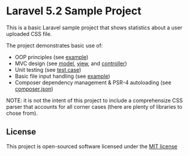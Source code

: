 # Laravel 5.2 Sample Project

This is a basic Laravel sample project that shows statistics about a user uploaded CSS file. 

The project demonstrates basic use of:
- OOP principles (see [example](app/CssParser.php))
- MVC design (see [model](app/CssParser.php), [view](resources/views/stats.blade.php), and  [controller](app/Http/Controllers/UploadController.php))
- Unit testing (see [test case](tests/ExampleTest.php))
- Basic file input handling (see [example](app/Http/Controllers/UploadController.php))
- Composer dependency management & PSR-4 autoloading (see [composer.json](composer.json))

NOTE: it is not the intent of this project to include a comprehensize CSS parser that accounts for all corner cases (there are plenty of libraries to chose from).  

## License

This project is open-sourced software licensed under the [MIT license](http://opensource.org/licenses/MIT)

